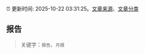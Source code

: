 :alarm_clock: 更新时间: 2025-10-22 03:31:25。[文章来源](/README.md)、[文章分类](/TAGS.md)

## 报告


> 关键字：`报告`、`月报`



